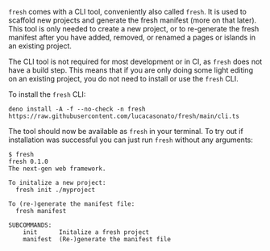 `fresh` comes with a CLI tool, conveniently also called `fresh`. It is used to
scaffold new projects and generate the fresh manifest (more on that later). This
tool is only needed to create a new project, or to re-generate the fresh
manifest after you have added, removed, or renamed a pages or islands in an
existing project.

The CLI tool is not required for most development or in CI, as `fresh` does not
have a build step. This means that if you are only doing some light editing on
an existing project, you do not need to install or use the `fresh` CLI.

To install the `fresh` CLI:

```
deno install -A -f --no-check -n fresh https://raw.githubusercontent.com/lucacasonato/fresh/main/cli.ts
```

The tool should now be available as `fresh` in your terminal. To try out if
installation was successful you can just run `fresh` without any arguments:

```
$ fresh
fresh 0.1.0
The next-gen web framework.

To initalize a new project:
  fresh init ./myproject

To (re-)generate the manifest file:
  fresh manifest

SUBCOMMANDS:
    init      Initalize a fresh project
    manifest  (Re-)generate the manifest file
```
